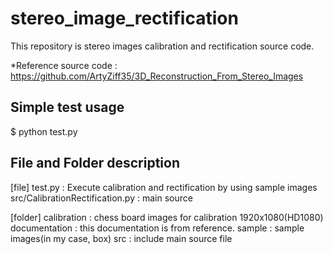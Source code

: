 # stereo_image_rectification

This repository is stereo images calibration and rectification source code.

*Reference source code : https://github.com/ArtyZiff35/3D_Reconstruction_From_Stereo_Images

## Simple test usage

$ python test.py


## File and Folder description

[file]
test.py : Execute calibration and rectification by using sample images
src/CalibrationRectification.py : main source

[folder] 
calibration : chess board images for calibration 1920x1080(HD1080)
documentation : this documentation is from reference.
sample : sample images(in my case, box)
src : include main source file

